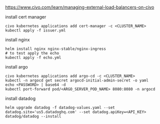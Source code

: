 
https://www.civo.com/learn/managing-external-load-balancers-on-civo

install cert manager
```
civo kubernetes applications add cert-manager -c <CLUSTER_NAME>
kubectl apply -f issuer.yml
```

install nginx
```
helm install nginx nginx-stable/nginx-ingress
# to test apply the echo
kubectl apply -f echo.yml
```

install argo
```
civo kubernetes applications add argo-cd -c <CLUSTER_NAME>
kubectl -n argocd get secret argocd-initial-admin-secret -o yaml 
echo <PASSWORD> | base64 -d
kubectl port-forward pod/<ARGO_SERVER_POD_NAME> 8080:8080 -n argocd     
```



install datadog 
```
helm upgrade datadog -f datadog-values.yaml --set datadog.site='us5.datadoghq.com' --set datadog.apiKey=<API_KEY> datadog/datadog --install
```